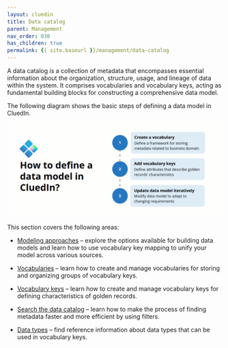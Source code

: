 ```yaml
---
layout: cluedin
title: Data catalog
parent: Management
nav_order: 030
has_children: true
permalink: {{ site.baseurl }}/management/data-catalog
---
```


A data catalog is a collection of metadata that encompasses essential information about the organization, structure, usage, and lineage of data within the system. It comprises vocabularies and vocabulary keys, acting as fundamental building blocks for constructing a comprehensive data model.

The following diagram shows the basic steps of defining a data model in CluedIn.

![data-catalog.gif](../../assets/images/management/data-catalog/data-catalog.gif)

This section covers the following areas:

- [Modeling approaches](/management/data-catalog/modeling-approaches) – explore the options available for building data models and learn how to use vocabulary key mapping to unify your model across various sources.

- [Vocabularies](/management/data-catalog/vocabulary) – learn how to create and manage vocabularies for storing and organizing groups of vocabulary keys.

- [Vocabulary keys](/management/data-catalog/vocabulary-keys) – learn how to create and manage vocabulary keys for defining characteristics of golden records.

- [Search the data catalog](/management/data-catalog/search-data-catalog) – learn how to make the process of finding metadata faster and more efficient by using filters.

- [Data types](/management/data-catalog/data-types) – find reference information about data types that can be used in vocabulary keys.